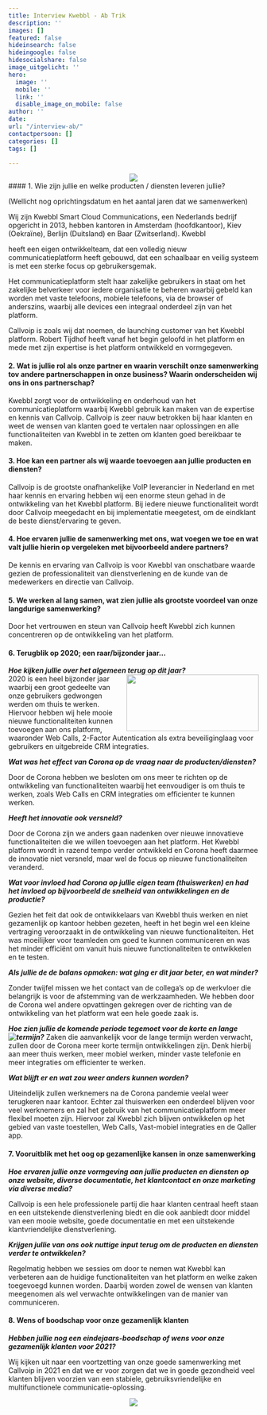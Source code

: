 ```yaml
---
title: Interview Kwebbl - Ab Trik
description: ''
images: []
featured: false
hideinsearch: false
hideingoogle: false
hidesocialshare: false
image_uitgelicht: ''
hero:
  image: ''
  mobile: ''
  link: ''
  disable_image_on_mobile: false
author: ''
date: 
url: "/interview-ab/"
contactpersoon: []
categories: []
tags: []

---
```

<center><img src="https://res.cloudinary.com/callvoip/image/upload/v1607004573/logo.ea4919e3_isp74d.svg"></center>
#### 1. Wie zijn jullie en welke producten / diensten leveren jullie?

(Wellicht nog oprichtingsdatum en het aantal jaren dat we samenwerken)

Wij zijn Kwebbl Smart Cloud Communications, een Nederlands bedrijf opgericht in 2013, hebben kantoren in Amsterdam (hoofdkantoor), Kiev (Oekraïne), Berlijn (Duitsland) en Baar (Zwitserland). Kwebbl

heeft een eigen ontwikkelteam, dat een volledig nieuw communicatieplatform heeft gebouwd, dat een schaalbaar en veilig systeem is met een sterke focus op gebruikersgemak.

Het communicatieplatform stelt haar zakelijke gebruikers in staat om het zakelijke belverkeer voor iedere organisatie te beheren waarbij gebeld kan worden met vaste telefoons, mobiele telefoons, via de browser of anderszins, waarbij alle devices een integraal onderdeel zijn van het platform.

Callvoip is zoals wij dat noemen, de launching customer van het Kwebbl platform. Robert Tijdhof heeft vanaf het begin geloofd in het platform en mede met zijn expertise is het platform ontwikkeld en vormgegeven.

#### 2. Wat is jullie rol als onze partner en waarin verschilt onze samenwerking tov andere partnerschappen in onze business? Waarin onderscheiden wij ons in ons partnerschap?

Kwebbl zorgt voor de ontwikkeling en onderhoud van het communicatieplatform waarbij Kwebbl gebruik kan maken van de expertise en kennis van Callvoip. Callvoip is zeer nauw betrokken bij haar klanten en weet de wensen van klanten goed te vertalen naar oplossingen en alle functionaliteiten van Kwebbl in te zetten om klanten goed bereikbaar te maken.

#### 3. Hoe kan een partner als wij waarde toevoegen aan jullie producten en diensten?

Callvoip is de grootste onafhankelijke VoIP leverancier in Nederland en met haar kennis en ervaring hebben wij een enorme steun gehad in de ontwikkeling van het Kwebbl platform. Bij iedere nieuwe functionaliteit wordt door Callvoip meegedacht en bij implementatie meegetest, om de eindklant de beste dienst/ervaring te geven.

#### 4. Hoe ervaren jullie de samenwerking met ons, wat voegen we toe en wat valt jullie hierin op vergeleken met bijvoorbeeld andere partners?

De kennis en ervaring van Callvoip is voor Kwebbl van onschatbare waarde gezien de professionaliteit van dienstverlening en de kunde van de medewerkers en directie van Callvoip.

#### 5. We werken al lang samen, wat zien jullie als grootste voordeel van onze langdurige samenwerking?

Door het vertrouwen en steun van Callvoip heeft Kwebbl zich kunnen concentreren op de ontwikkeling van het platform.


#### 6. Terugblik op 2020; een raar/bijzonder jaar…

**_Hoe kijken jullie over het algemeen terug op dit jaar?_**
<img style="float:right" src="https://res.cloudinary.com/callvoip/image/upload/v1607004756/113219-de1417ad-7aa4-4c04-bcec-33e69a3e4999-kwebbllogo_smart-medium-1383927530_cyf1ym.png" height="114" width="266"><br>
2020 is een heel bijzonder jaar waarbij een groot gedeelte van onze gebruikers gedwongen werden om thuis te werken. Hiervoor hebben wij hele mooie nieuwe functionaliteiten kunnen toevoegen aan ons platform, waaronder Web Calls, 2-Factor Autentication als extra beveiliginglaag voor gebruikers en uitgebreide CRM integraties.

**_Wat was het effect van Corona op de vraag naar de producten/diensten?_**

Door de Corona hebben we besloten om ons meer te richten op de ontwikkeling van functionaliteiten waarbij het eenvoudiger is om thuis te werken, zoals Web Calls en CRM integraties om efficienter te kunnen werken.

**_Heeft het innovatie ook versneld?_**

Door de Corona zijn we anders gaan nadenken over nieuwe innovatieve functionaliteiten die we willen toevoegen aan het platform. Het Kwebbl platform wordt in razend tempo verder ontwikkeld en Corona heeft daarmee de innovatie niet versneld, maar wel de focus op nieuwe functionaliteiten veranderd.

**_Wat voor invloed had Corona op jullie eigen team (thuiswerken) en had het invloed op bijvoorbeeld de snelheid van ontwikkelingen en de productie?_**

Gezien het feit dat ook de ontwikkelaars van Kwebbl thuis werken en niet gezamenlijk op kantoor hebben gezeten, heeft in het begin wel een kleine vertraging veroorzaakt in de ontwikkeling van nieuwe functionaliteiten. Het was moeilijker voor teamleden om goed te kunnen communiceren en was het minder efficiënt om vanuit huis nieuwe functionaliteiten te ontwikkelen en te testen.

**_Als jullie de de balans opmaken: wat ging er dit jaar beter, en wat minder?_**

Zonder twijfel missen we het contact van de collega’s op de werkvloer die belangrijk is voor de afstemming van de werkzaamheden. We hebben door de Corona wel andere opvattingen gekregen over de richting van de ontwikkeling van het platform wat een hele goede zaak is.

**_Hoe zien jullie de komende periode tegemoet voor de korte en lange termijn?_**
<img style="float:left" src="https://res.cloudinary.com/callvoip/image/upload/v1607004762/Hero.1615cc45_ncv3ia.gif">
Zaken die aanvankelijk voor de lange termijn werden verwacht, zullen door de Corona meer korte termijn ontwikkelingen zijn. Denk hierbij aan meer thuis werken, meer mobiel werken, minder vaste telefonie en meer integraties om efficienter te werken.

**_Wat blijft er en wat zou weer anders kunnen worden?_**

Uiteindelijk zullen werknemers na de Corona pandemie veelal weer terugkeren naar kantoor. Echter zal thuiswerken een onderdeel blijven voor veel werknemers en zal het gebruik van het communicatieplatform meer flexibel moeten zijn. Hiervoor zal Kwebbl zich blijven ontwikkelen op het gebied van vaste toestellen, Web Calls, Vast-mobiel integraties en de Qaller app.

#### 7. Vooruitblik met het oog op gezamenlijke kansen in onze samenwerking

**_Hoe ervaren jullie onze vormgeving aan jullie producten en diensten op onze website, diverse documentatie, het klantcontact en onze marketing via diverse media?_**

Callvoip is een hele professionele partij die haar klanten centraal heeft staan en een uitstekende dienstverlening biedt en die ook aanbiedt door middel van een mooie website, goede documentatie en met een uitstekende klantvriendelijke dienstverlening.

**_Krijgen jullie van ons ook nuttige input terug om de producten en diensten verder te ontwikkelen?_**

Regelmatig hebben we sessies om door te nemen wat Kwebbl kan verbeteren aan de huidige functionaliteiten van het platform en welke zaken toegevoegd kunnen worden. Daarbij worden zowel de wensen van klanten meegenomen als wel verwachte ontwikkelingen van de manier van communiceren.

#### 8. Wens of boodschap voor onze gezamenlijk klanten

**_Hebben jullie nog een eindejaars-boodschap of wens voor onze gezamenlijk klanten voor 2021?_**

Wij kijken uit naar een voortzetting van onze goede samenwerking met Callvoip in 2021 en dat we er voor zorgen dat we in goede gezondheid veel klanten blijven voorzien van een stabiele, gebruiksvriendelijke en multifunctionele communicatie-oplossing.
<center><img src="https://res.cloudinary.com/callvoip/image/upload/v1607004755/images_u4dh1h.jpg"></center>
